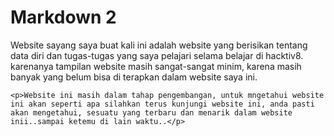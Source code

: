 <html>
<head>
	<title>
	</title>
</head>
<body>
	<h1>Markdown 2</h1>
	<p> Website sayang saya buat kali ini adalah website yang berisikan tentang data diri dan tugas-tugas yang saya pelajari selama belajar di hacktiv8. karenanya tampilan website masih sangat-sangat minim, karena masih banyak yang belum bisa di terapkan dalam website saya ini.</p>
	
	<p>Website ini masih dalam tahap pengembangan, untuk mngetahui website ini akan seperti apa silahkan terus kunjungi website ini, anda pasti akan mengetahui, sesuatu yang terbaru dan menarik dalam website inii..sampai ketemu di lain waktu..</p>
</body>
</html>
